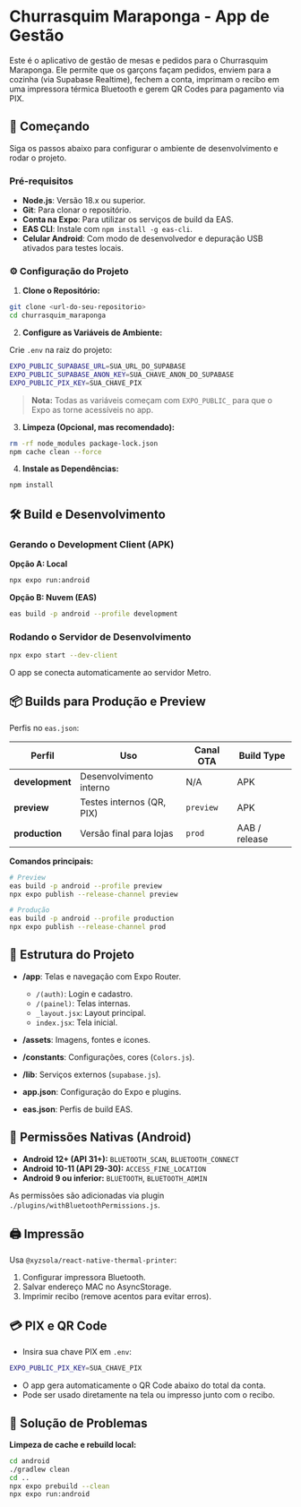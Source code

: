 # Churrasquim Maraponga - App de Gestão

Este é o aplicativo de gestão de mesas e pedidos para o Churrasquim Maraponga. Ele permite que os garçons façam pedidos, enviem para a cozinha (via Supabase Realtime), fechem a conta, imprimam o recibo em uma impressora térmica Bluetooth e gerem QR Codes para pagamento via PIX.

## 🚀 Começando

Siga os passos abaixo para configurar o ambiente de desenvolvimento e rodar o projeto.

### Pré-requisitos

* **Node.js**: Versão 18.x ou superior.
* **Git**: Para clonar o repositório.
* **Conta na Expo**: Para utilizar os serviços de build da EAS.
* **EAS CLI**: Instale com `npm install -g eas-cli`.
* **Celular Android**: Com modo de desenvolvedor e depuração USB ativados para testes locais.

### ⚙️ Configuração do Projeto

1. **Clone o Repositório:**

```bash
git clone <url-do-seu-repositorio>
cd churrasquim_maraponga
```

2. **Configure as Variáveis de Ambiente:**

Crie `.env` na raiz do projeto:

```bash
EXPO_PUBLIC_SUPABASE_URL=SUA_URL_DO_SUPABASE
EXPO_PUBLIC_SUPABASE_ANON_KEY=SUA_CHAVE_ANON_DO_SUPABASE
EXPO_PUBLIC_PIX_KEY=SUA_CHAVE_PIX
```

> **Nota:** Todas as variáveis começam com `EXPO_PUBLIC_` para que o Expo as torne acessíveis no app.

3. **Limpeza (Opcional, mas recomendado):**

```bash
rm -rf node_modules package-lock.json
npm cache clean --force
```

4. **Instale as Dependências:**

```bash
npm install
```

## 🛠️ Build e Desenvolvimento

### Gerando o Development Client (APK)

**Opção A: Local**

```bash
npx expo run:android
```

**Opção B: Nuvem (EAS)**

```bash
eas build -p android --profile development
```

### Rodando o Servidor de Desenvolvimento

```bash
npx expo start --dev-client
```

O app se conecta automaticamente ao servidor Metro.

## 📦 Builds para Produção e Preview

Perfis no `eas.json`:

| Perfil          | Uso                       | Canal OTA | Build Type    |
| --------------- | ------------------------- | --------- | ------------- |
| **development** | Desenvolvimento interno   | N/A       | APK           |
| **preview**     | Testes internos (QR, PIX) | `preview` | APK           |
| **production**  | Versão final para lojas   | `prod`    | AAB / release |

**Comandos principais:**

```bash
# Preview
eas build -p android --profile preview
npx expo publish --release-channel preview

# Produção
eas build -p android --profile production
npx expo publish --release-channel prod
```

## 📂 Estrutura do Projeto

* **/app**: Telas e navegação com Expo Router.

  * `/(auth)`: Login e cadastro.
  * `/(painel)`: Telas internas.
  * `_layout.jsx`: Layout principal.
  * `index.jsx`: Tela inicial.
* **/assets**: Imagens, fontes e ícones.
* **/constants**: Configurações, cores (`Colors.js`).
* **/lib**: Serviços externos (`supabase.js`).
* **app.json**: Configuração do Expo e plugins.
* **eas.json**: Perfis de build EAS.

## 🔐 Permissões Nativas (Android)

* **Android 12+ (API 31+):** `BLUETOOTH_SCAN`, `BLUETOOTH_CONNECT`
* **Android 10-11 (API 29-30):** `ACCESS_FINE_LOCATION`
* **Android 9 ou inferior:** `BLUETOOTH`, `BLUETOOTH_ADMIN`

As permissões são adicionadas via plugin `./plugins/withBluetoothPermissions.js`.

## 🖨️ Impressão

Usa `@xyzsola/react-native-thermal-printer`:

1. Configurar impressora Bluetooth.
2. Salvar endereço MAC no AsyncStorage.
3. Imprimir recibo (remove acentos para evitar erros).

## 💳 PIX e QR Code

* Insira sua chave PIX em `.env`:

```bash
EXPO_PUBLIC_PIX_KEY=SUA_CHAVE_PIX
```

* O app gera automaticamente o QR Code abaixo do total da conta.
* Pode ser usado diretamente na tela ou impresso junto com o recibo.

## 🔧 Solução de Problemas

**Limpeza de cache e rebuild local:**

```bash
cd android
./gradlew clean
cd ..
npx expo prebuild --clean
npx expo run:android
```
